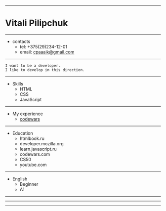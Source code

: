 ***
   
#  Vitali Pilipchuk
   
***
   
   * contacts
     * tel:     +375(29)234-12-01
     * email:  cpaaaik@gmail.com
       
***

    I want to be a developer. 
    I like to develop in this direction.
    
***

 * Skills
    * HTML
    * CSS
    * JavaScript 
   
***
 
 * My experience
     * [codewars](https://www.codewars.com/users/FaHTa3eP)
   
***
 
  * Education
    * htmlbook.ru
    * developer.mozilla.org
    * learn.javascript.ru
    * codewars.com
    * CS50
    * youtube.com
   
***

  * English
      * Beginner
      * A1

***
***
***
       
